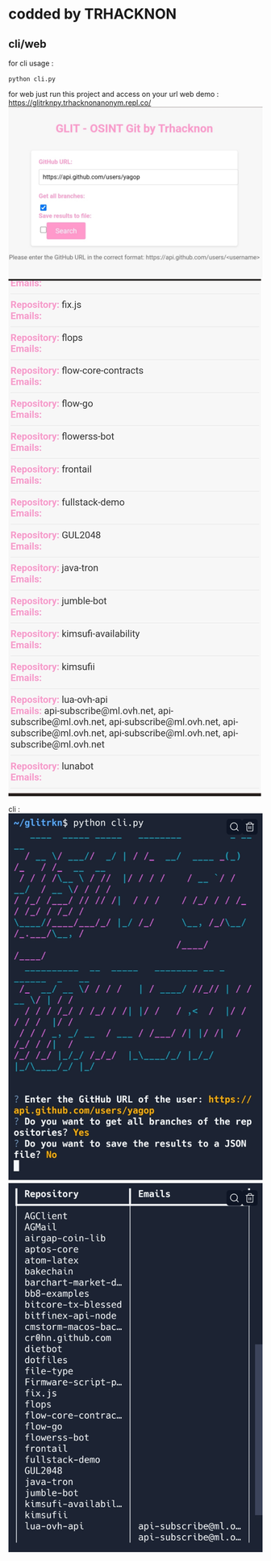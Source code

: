 # codded by TRHACKNON 
## cli/web
for cli usage :
```
python cli.py
```

for web just run this project and access on your url
web demo : https://glitrknpy.trhacknonanonym.repl.co/
![](https://github.com/tucommenceapousser/glitrkn/blob/main/Screenshot_2023-07-15-01-15-43-058_com.android.chrome-edit.jpg)
![](https://github.com/tucommenceapousser/glitrkn/raw/main/Screenshot_2023-07-15-01-10-43-767_com.android.chrome-edit.jpg)

cli :
![](https://github.com/tucommenceapousser/glitrknpy/blob/main/Screenshot_2023-07-15-01-22-36-838_com.android.chrome-edit.jpg)
![](https://github.com/tucommenceapousser/glitrknpy/blob/main/Screenshot_2023-07-15-01-23-11-312_com.android.chrome-edit.jpg)
